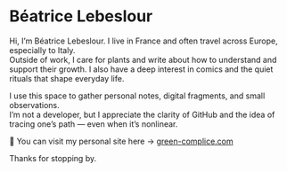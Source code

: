 # Béatrice Lebeslour

Hi, I’m Béatrice Lebeslour. I live in France and often travel across Europe, especially to Italy.  
Outside of work, I care for plants and write about how to understand and support their growth. I also have a deep interest in comics and the quiet rituals that shape everyday life.

I use this space to gather personal notes, digital fragments, and small observations.  
I’m not a developer, but I appreciate the clarity of GitHub and the idea of tracing one’s path — even when it’s nonlinear.

🌿 You can visit my personal site here → [green-complice.com](https://www.green-complice.com)

Thanks for stopping by.
